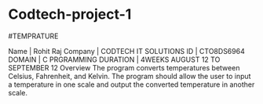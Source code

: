 # Codtech-project-1

#TEMPRATURE

Name | Rohit Raj
Company | CODTECH IT SOLUTIONS
ID | CTO8DS6964
DOMAIN | C PRGRAMMING
DURATION | 4WEEKS AUGUST 12 TO SEPTEMBER 12
Overview The program converts temperatures between Celsius,
Fahrenheit, and Kelvin. The program should allow the user to
input a temperature in one scale and output the converted
temperature in another scale.

